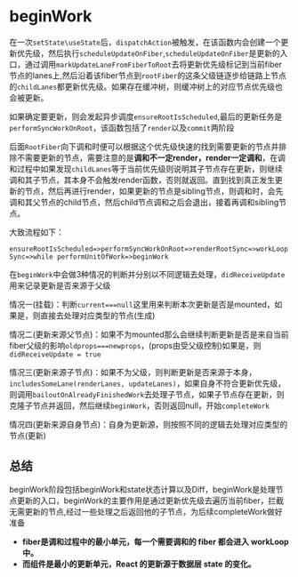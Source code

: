 # beginWork

在一次`setState\useState`后，`dispatchAction`被触发，在该函数内会创建一个更新优先级，然后执行`scheduleUpdateOnFiber`,`scheduleUpdateOnFiber`是更新的入口，通过调用`markUpdateLaneFromFiberToRoot`去将更新优先级标记到当前fiber节点的lanes上,然后沿着该fiber节点到`rootFiber`的这条父级链逐步给链路上节点的`childLanes`都更新优先级。如果存在缓冲树，则缓冲树上的对应节点优先级也会被更新。

如果确定要更新，则会发起异步调度`ensureRootIsScheduled`,最后的更新任务是`performSyncWorkOnRoot`，该函数包括了`render`以及`commit`两阶段

后面`RootFiber`向下调和时便可以根据这个优先级快速的找到需要更新的节点并排除不需要更新的节点，需要注意的是**调和不一定render，render一定调和**，在调和过程中如果发现`childLanes`等于当前优先级则说明其子节点存在更新，则继续调和其子节点，其本身不会触发render函数，否则就返回。直到找到真正发生更新的节点，然后再进行render，如果更新的节点是sibling节点，则调和时，会先调和其父节点的child节点，然后child节点调和之后会退出，接着再调和sibling节点。

大致流程如下：

`ensureRootIsScheduled=>performSyncWorkOnRoot=>renderRootSync=>workLoopSync=>while performUnitOfWork=>beginWork`

在`beginWork`中会做3种情况的判断并分别以不同逻辑去处理，`didReceiveUpdate`用来记录更新是否来源于父级

情况一(挂载)：判断`current===null`这里用来判断本次更新是否是mounted，如果是，则直接去处理对应类型的节点(生成)

情况二(更新来源父节点)：如果不为mounted那么会继续判断更新是否是来自当前fiber父级的影响`oldprops===newprops`，(props由受父级控制)如果是，则`didReceiveUpdate = true`

情况三(更新来源子节点)：如果不为父级，则判断更新是否来源于本身，`includesSomeLane(renderLanes, updateLanes)`，如果自身不符合更新优先级，则调用`bailoutOnAlreadyFinishedWork`去处理子节点，如果子节点存在更新，则克隆子节点并返回，然后继续`beginWork`，否则返回null，开始`completeWork`

情况四(更新来源自身节点)：自身为更新源，则按照不同的逻辑去处理对应类型的节点(更新)

## 总结

beginWork阶段包括beginWork和state状态计算以及Diff，beginWork是处理节点更新的入口，beginWork的主要作用是通过更新优先级去遍历当前fiber，拦截无需更新的节点,经过一些处理之后返回他的子节点，为后续completeWork做好准备

-   **fiber是调和过程中的最小单元，每一个需要调和的 fiber 都会进入 workLoop 中。**
-   **而组件是最小的更新单元，React 的更新源于数据层 state 的变化。**
